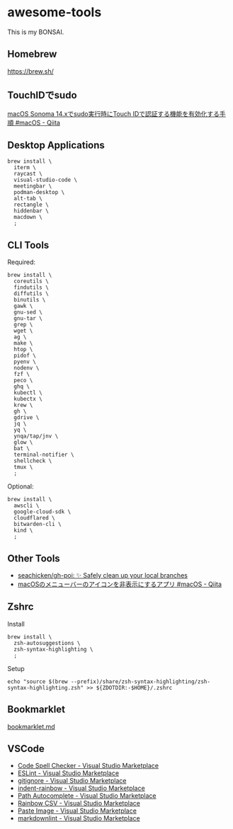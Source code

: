 # awesome-tools

This is my BONSAI.

## Homebrew

https://brew.sh/

## TouchIDでsudo

[macOS Sonoma 14.xでsudo実行時にTouch IDで認証する機能を有効化する手順 #macOS - Qiita](https://qiita.com/notakaos/items/fbc817741d43f24bf300)

## Desktop Applications

```
brew install \
  iterm \
  raycast \
  visual-studio-code \
  meetingbar \
  podman-desktop \
  alt-tab \
  rectangle \
  hiddenbar \
  macdown \
  ;
```

## CLI Tools

Required:

```
brew install \
  coreutils \
  findutils \
  diffutils \
  binutils \
  gawk \
  gnu-sed \
  gnu-tar \
  grep \
  wget \
  ag \
  make \
  htop \
  pidof \
  pyenv \
  nodenv \
  fzf \
  peco \
  ghq \
  kubectl \
  kubectx \
  krew \
  gh \
  gdrive \
  jq \
  yq \
  ynqa/tap/jnv \
  glow \
  bat \
  terminal-notifier \
  shellcheck \
  tmux \
  ;
```

Optional:

```
brew install \
  awscli \
  google-cloud-sdk \
  cloudflared \
  bitwarden-cli \
  kind \
  ;
```

## Other Tools

- [seachicken/gh-poi: ✨ Safely clean up your local branches](https://github.com/seachicken/gh-poi)
- [macOSのメニューバーのアイコンを非表示にするアプリ #macOS - Qiita](https://qiita.com/tomoyk/items/8e6113b06b6f385c71f8)

## Zshrc

Install

```
brew install \
  zsh-autosuggestions \
  zsh-syntax-highlighting \
  ;
```

Setup

```
echo "source $(brew --prefix)/share/zsh-syntax-highlighting/zsh-syntax-highlighting.zsh" >> ${ZDOTDIR:-$HOME}/.zshrc
```

## Bookmarklet

[bookmarklet.md](https://gist.github.com/tomoyk/673926c1b7d4203355a4b1ca2a98b0a7)

## VSCode

- [Code Spell Checker - Visual Studio Marketplace](https://marketplace.visualstudio.com/items?itemName=streetsidesoftware.code-spell-checker)
- [ESLint - Visual Studio Marketplace](https://marketplace.visualstudio.com/items?itemName=dbaeumer.vscode-eslint)
- [gitignore - Visual Studio Marketplace](https://marketplace.visualstudio.com/items?itemName=codezombiech.gitignore)
- [indent-rainbow - Visual Studio Marketplace](https://marketplace.visualstudio.com/items?itemName=oderwat.indent-rainbow)
- [Path Autocomplete - Visual Studio Marketplace](https://marketplace.visualstudio.com/items?itemName=ionutvmi.path-autocomplete)
- [Rainbow CSV - Visual Studio Marketplace](https://marketplace.visualstudio.com/items?itemName=mechatroner.rainbow-csv)
- [Paste Image - Visual Studio Marketplace](https://marketplace.visualstudio.com/items?itemName=mushan.vscode-paste-image)
- [markdownlint - Visual Studio Marketplace](https://marketplace.visualstudio.com/items?itemName=DavidAnson.vscode-markdownlint)